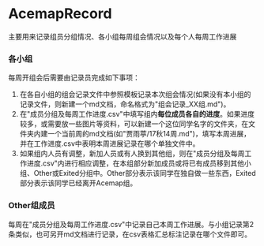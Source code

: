 # AcemapRecord
主要用来记录组员分组情况、各小组每周组会情况以及每个人每周工作进展

### 各小组
每周开组会后需要由记录员完成如下事项：

1. 在各自小组的组会记录文件中参照模板记录本次组会情况(如果没有本小组的记录文件，则新建一个md文档，命名格式为"组会记录_XX组.md")。
2. 在"成员分组及每周工作进度.csv"中填写组内**每位成员各自的进度**。如果进度较多，或需要放一些图片等资料，可以新建一个这位同学名字的文件夹，在文件夹内建一个当前周的md文档(如"贾雨葶/17秋14周.md")，填写本周进展，并在工作进度.csv中表明本周进展记录在哪个单独文件中。
3. 如果组内人员有调整，新加人员或有人换到其他组，则在"成员分组及每周工作进度.csv"内进行相应调整，在本组部分新加成员或将已有成员移到其他小组、Other或Exited分组中。Other部分表示该同学在独自做一些东西，Exited部分表示该同学已经离开Acemap组。

### Other组成员
每周在"成员分组及每周工作进度.csv"中记录自己本周工作进展。与小组记录第2条类似，也可另开md文档进行记录，在csv表格汇总标注记录在哪个文件即可。
